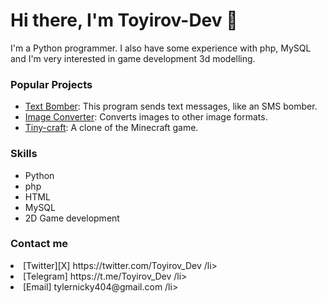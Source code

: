<h1>Hi there, I'm Toyirov-Dev 👋</h1>

I'm a Python programmer. I also have some experience with php, MySQL and I'm very interested in game development 3d modelling.

<h3>Popular Projects</h3>
<ul>
  <li><a href="https://github.com/Toyirov-Dev/text-bomber">Text Bomber</a>: This program sends text messages, like an SMS bomber.</li>
  <li><a href="https://github.com/Toyirov-Dev/Image-converter">Image Converter</a>: Converts images to other image formats.</li>
  <li><a href="https://github.com/Toyirov-Dev/TINY-craft">Tiny-craft</a>: A clone of the Minecraft game.</li>
</ul>

<h3>Skills</h3>
<ul>
  <li>Python</li>
  <li>php</li>
  <li>HTML</li>
  <li>MySQL</li>
  <li>2D Game development</li>
</ul>

<h3>Contact me</h3>
<li>[Twitter][X]   https://twitter.com/Toyirov_Dev /li>
<li>[Telegram]     https://t.me/Toyirov_Dev /li>
<li>[Email]        tylernicky404@gmail.com /li>
